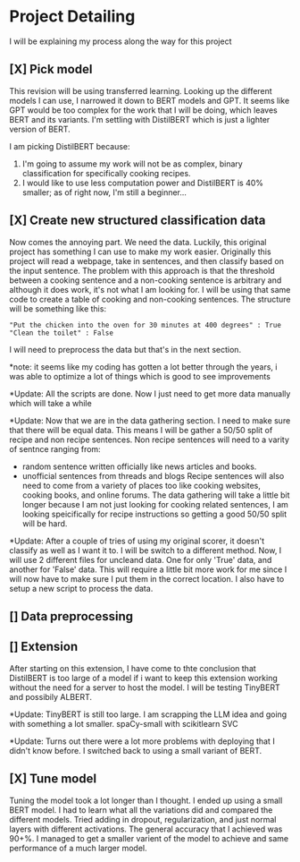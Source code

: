 # Project Detailing
I will be explaining my process along the way for this project

## **[X] Pick model**
This revision will be using transferred learning. Looking up the different models I can use, I narrowed it down to BERT models and GPT. It seems like GPT would be too complex for the work that I will be doing, which leaves BERT and its variants. I'm settling with DistilBERT which is just a lighter version of BERT. 

I am picking DistilBERT because:
1. I'm going to assume my work will not be as complex, binary classification for specifically cooking recipes.
2. I would like to use less computation power and DistilBERT is 40% smaller; as of right now, I'm still a beginner...

## **[X] Create new structured classification data**
Now comes the annoying part. We need the data. Luckily, this original project has something I can use to make my work easier. Originally this project will read a webpage, take in sentences, and then classify based on the input sentence. The problem with this approach is that the threshold between a cooking sentence and a non-cooking sentence is arbitrary and although it does work, it's not what I am looking for. I will be using that same code to create a table of cooking and non-cooking sentences. The structure will be something like this:
```
"Put the chicken into the oven for 30 minutes at 400 degrees" : True
"Clean the toilet" : False
```
I will need to preprocess the data but that's in the next section.

*note: it seems like my coding has gotten a lot better through the years, i was able to optimize a lot of things which is good to see improvements

*Update: All the scripts are done. Now I just need to get more data manually which will take a while

*Update: Now that we are in the data gathering section. I need to make sure that there will be equal data. This means I will be gather a 50/50 split of recipe and non recipe sentences. 
Non recipe sentences will need to a varity of sentnce ranging from:
- random sentence written officially like news articles and books. 
- unofficial sentences from threads and blogs
Recipe sentences will also need to come from a variety of places too like cooking websites, cooking books, and online forums.
The data gathering will take a little bit longer because I am not just looking for cooking related sentences, I am looking speicifically for recipe instructions so getting a good 50/50 split will be hard.

*Update: After a couple of tries of using my original scorer, it doesn't classify as well as I want it to. 
I will be switch to a different method. Now, I will use 2 different files for uncleand data. One for only 'True' data, and another for 'False' data. This will require a little bit more work for me since I will now have to make sure I put them in the correct location. I also have to setup a new script to process the data.

## **[] Data preprocessing**

## **[] Extension**
After starting on this extension, I have come to thte conclusion that DistilBERT is too large of a model if i want to keep this extension working without the need for a server to host the model. I will be testing TinyBERT and possibily ALBERT.

*Update: TinyBERT is still too large. I am scrapping the LLM idea and going with something a lot smaller. spaCy-small with scikitlearn SVC

*Update: Turns out there were a lot more problems with deploying that I didn't know before. I switched back to using a small variant of BERT.

## **[X] Tune model**
Tuning the model took a lot longer than I thought. I ended up using a small BERT model. I had to learn what all the variations did and compared the different models. Tried adding in dropout, regularization, and just normal layers with different activations. The general accuracy that I achieved was 90+%. I managed to get a smaller varient of the model to achieve and same performance of a much larger model.